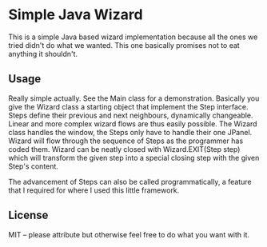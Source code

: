 # Simple Java Wizard
This is a simple Java based wizard implementation because all the ones we tried
didn't do what we wanted. This one basically promises not to eat anything it
shouldn't.

## Usage
Really simple actually. See the Main class for a demonstration. Basically you
give the Wizard class a starting object that implement the Step interface. Steps
define their previous and next neighbours, dynamically changeable. Linear and
more complex wizard flows are thus easily possible. The Wizard class handles the
window, the Steps only have to handle their one JPanel. Wizard will flow through
the sequence of Steps as the programmer has coded them. Wizard can be neatly
closed with Wizard.EXIT(Step step) which will transform the given step into a
special closing step with the given Step's content.

The advancement of Steps can also be called programmatically, a feature that
I required for where I used this little framework.

## License
MIT – please attribute but otherwise feel free to do what you want with it.
